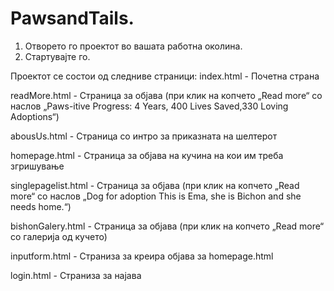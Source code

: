 # PawsandTails.

1. Отворето го проектот во вашата работна околина.
2. Стартувајте го.


Проектот се состои од следниве страници:
index.html - Почетна страна

readMore.html - Страница за објава (при клик на копчето „Read more“ со наслов „Paws-itive Progress: 4 Years, 400 Lives Saved,330 Loving Adoptions“)

abousUs.html - Страница со интро за приказната на шелтерот

homepage.html - Страница за објава на кучина на кои им треба згришување

singlepagelist.html - Страница за објава (при клик на копчето „Read more“ со наслов „Dog for adoption This is Ema, she is Bichon and she needs home.“)

bishonGalery.html -  Страница за објава (при клик на копчето „Read more“ со галерија од кучето)

inputform.html - Страниза за креира објава за homepage.html

login.html - Страниза за најава
